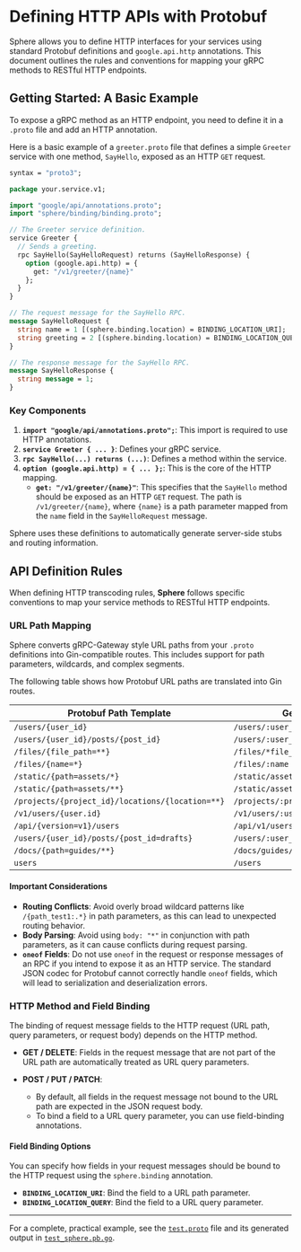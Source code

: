 # Defining HTTP APIs with Protobuf

Sphere allows you to define HTTP interfaces for your services using standard Protobuf definitions and `google.api.http`
annotations. This document outlines the rules and conventions for mapping your gRPC methods to RESTful HTTP endpoints.

## Getting Started: A Basic Example

To expose a gRPC method as an HTTP endpoint, you need to define it in a `.proto` file and add an HTTP annotation.

Here is a basic example of a `greeter.proto` file that defines a simple `Greeter` service with one method, `SayHello`,
exposed as an HTTP `GET` request.

```protobuf
syntax = "proto3";

package your.service.v1;

import "google/api/annotations.proto";
import "sphere/binding/binding.proto";

// The Greeter service definition.
service Greeter {
  // Sends a greeting.
  rpc SayHello(SayHelloRequest) returns (SayHelloResponse) {
    option (google.api.http) = {
      get: "/v1/greeter/{name}"
    };
  }
}

// The request message for the SayHello RPC.
message SayHelloRequest {
  string name = 1 [(sphere.binding.location) = BINDING_LOCATION_URI];
  string greeting = 2 [(sphere.binding.location) = BINDING_LOCATION_QUERY];
}

// The response message for the SayHello RPC.
message SayHelloResponse {
  string message = 1;
}
```

### Key Components

1. **`import "google/api/annotations.proto";`**: This import is required to use HTTP annotations.
2. **`service Greeter { ... }`**: Defines your gRPC service.
3. **`rpc SayHello(...) returns (...)`**: Defines a method within the service.
4. **`option (google.api.http) = { ... };`**: This is the core of the HTTP mapping.
    * **`get: "/v1/greeter/{name}"`**: This specifies that the `SayHello` method should be exposed as an HTTP `GET`
      request. The path is `/v1/greeter/{name}`, where `{name}` is a path parameter mapped from the `name` field in the
      `SayHelloRequest` message.

Sphere uses these definitions to automatically generate server-side stubs and routing information.

## API Definition Rules

When defining HTTP transcoding rules, **Sphere** follows specific conventions to map your service methods to RESTful
HTTP
endpoints.

### URL Path Mapping

Sphere converts gRPC-Gateway style URL paths from your `.proto` definitions into Gin-compatible routes. This includes support for path parameters, wildcards, and complex segments.

The following table shows how Protobuf URL paths are translated into Gin routes.

| Protobuf Path Template                           | Generated Gin Route                         |
|--------------------------------------------------|---------------------------------------------|
| `/users/{user_id}`                               | `/users/:user_id`                           |
| `/users/{user_id}/posts/{post_id}`               | `/users/:user_id/posts/:post_id`            |
| `/files/{file_path=**}`                          | `/files/*file_path`                         |
| `/files/{name=*}`                                | `/files/:name`                              |
| `/static/{path=assets/*}`                        | `/static/assets/:path`                      |
| `/static/{path=assets/**}`                       | `/static/assets/*path`                      |
| `/projects/{project_id}/locations/{location=**}` | `/projects/:project_id/locations/*location` |
| `/v1/users/{user.id}`                            | `/v1/users/:user_id`                        |
| `/api/{version=v1}/users`                        | `/api/v1/users`                             |
| `/users/{user_id}/posts/{post_id=drafts}`        | `/users/:user_id/posts/drafts`              |
| `/docs/{path=guides/**}`                         | `/docs/guides/*path`                        |
| `users`                                          | `/users`                                    |

#### Important Considerations

* **Routing Conflicts**: Avoid overly broad wildcard patterns like `/{path_test1:.*}` in path parameters, as this can
  lead to unexpected routing behavior.
* **Body Parsing**: Avoid using `body: "*"` in conjunction with path parameters, as it can cause conflicts during
  request parsing.
* **`oneof` Fields**: Do not use `oneof` in the request or response messages of an RPC if you intend to expose it as an HTTP service. The standard JSON codec for Protobuf cannot correctly handle `oneof` fields, which will lead to serialization and deserialization errors.

### HTTP Method and Field Binding

The binding of request message fields to the HTTP request (URL path, query parameters, or request body) depends on the
HTTP method.

* **GET / DELETE**: Fields in the request message that are not part of the URL path are automatically treated as URL
  query parameters.

* **POST / PUT / PATCH**:
    * By default, all fields in the request message not bound to the URL path are expected in the JSON request body.
  * To bind a field to a URL query parameter, you can use field-binding annotations.

#### Field Binding Options

You can specify how fields in your request messages should be bound to the HTTP request using the `sphere.binding` annotation.
* **`BINDING_LOCATION_URI`**: Bind the field to a URL path parameter.
* **`BINDING_LOCATION_QUERY`**: Bind the field to a URL query parameter.

---

For a complete, practical example, see the [`test.proto`](../layout/proto/shared/v1/test.proto) file and its generated output in [`test_sphere.pb.go`](../layout/api/shared/v1/test_sphere.pb.go).
